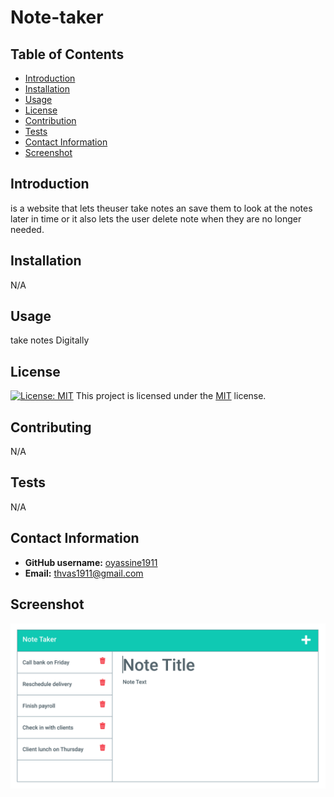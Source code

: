 # Note-taker
## Table of Contents
- [Introduction](#introduction)
- [Installation](#installation)
- [Usage](#usage)
- [License](#license)
- [Contribution](#contribution)
- [Tests](#tests)
- [Contact Information](#contact-information)
- [Screenshot](#screenshot)

## Introduction
is a website that lets theuser take notes an save them to look at the notes later in time or it also lets the user delete note when they are no longer needed.
## Installation
N/A
## Usage
take notes Digitally
## License
[![License: MIT](https://img.shields.io/badge/License-MIT-blue.svg)](https://opensource.org/licenses/MIT)
This project is licensed under the [MIT](https://opensource.org/licenses/MIT) license.
## Contributing
N/A
## Tests
N/A
## Contact Information
- **GitHub username:** [oyassine1911](https://github.com/oyassine1911)
- **Email:** thvas1911@gmail.com
## Screenshot
![Screenshot](./Assets/11-express-homework-demo-01.png)
